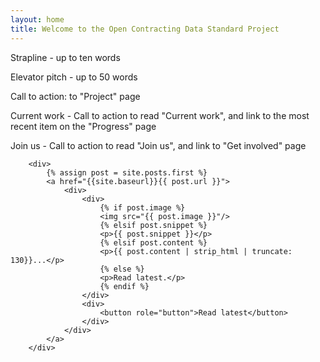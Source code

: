```yaml
---
layout: home
title: Welcome to the Open Contracting Data Standard Project
---
```

Strapline - up to ten words

Elevator pitch - up to 50 words

Call to action: to "Project" page

Current work - Call to action to read "Current work", and link to the most recent item on the "Progress" page

Join us - Call to action to read "Join us", and link to "Get involved" page


        <div>
            {% assign post = site.posts.first %}
            <a href="{{site.baseurl}}{{ post.url }}">
                <div>
                    <div>
                        {% if post.image %}
                        <img src="{{ post.image }}"/>
                        {% elsif post.snippet %}
                        <p>{{ post.snippet }}</p>
                        {% elsif post.content %}
                        <p>{{ post.content | strip_html | truncate: 130}}...</p>
                        {% else %}
                        <p>Read latest.</p>
                        {% endif %}
                    </div>
                    <div>
                        <button role="button">Read latest</button>
                    </div>
                </div>
            </a>
        </div>
